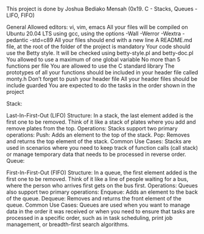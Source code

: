 This project is done by Joshua Bediako Mensah (0x19. C - Stacks, Queues - LIFO, FIFO)

General
Allowed editors: vi, vim, emacs
All your files will be compiled on Ubuntu 20.04 LTS using gcc, using the options -Wall -Werror -Wextra -pedantic -std=c89
All your files should end with a new line
A README.md file, at the root of the folder of the project is mandatory
Your code should use the Betty style. It will be checked using betty-style.pl and betty-doc.pl
You allowed to use a maximum of one global variable
No more than 5 functions per file
You are allowed to use the C standard library
The prototypes of all your functions should be included in your header file called monty.h
Don’t forget to push your header file
All your header files should be include guarded
You are expected to do the tasks in the order shown in the project

Stack:

Last-In-First-Out (LIFO) Structure: In a stack, the last element added is the first one to be removed. Think of it like a stack of plates where you add and remove plates from the top.
Operations: Stacks support two primary operations:
Push: Adds an element to the top of the stack.
Pop: Removes and returns the top element of the stack.
Common Use Cases: Stacks are used in scenarios where you need to keep track of function calls (call stack) or manage temporary data that needs to be processed in reverse order.
Queue:

First-In-First-Out (FIFO) Structure: In a queue, the first element added is the first one to be removed. Think of it like a line of people waiting for a bus, where the person who arrives first gets on the bus first.
Operations: Queues also support two primary operations:
Enqueue: Adds an element to the back of the queue.
Dequeue: Removes and returns the front element of the queue.
Common Use Cases: Queues are used when you want to manage data in the order it was received or when you need to ensure that tasks are processed in a specific order, such as in task scheduling, print job management, or breadth-first search algorithms.
